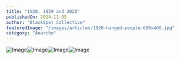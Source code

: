 ```yaml
---
title: "1920, 1959 and 2020"
publishedOn: 2024-11-05
author: "BlackSpot Collective"
featuredImage: "/images/articles/1920-hanged-people-600x400.jpg"
category: "Anarcho"
---
```


![Image](/images/articles/1920-hanged-people-600x400.jpg)![Image](/images/articles/1959-race-mixing-is-communism-600x400.jpg)![Image](/images/articles/2020-social-distancing-equals-communism-600x400.jpg)![Image](/images/articles/2020-civil-war-has-started-600x400.jpg)
